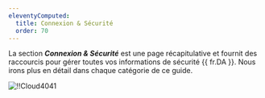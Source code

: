 ```yaml
---
eleventyComputed:
  title: Connexion & Sécurité
  order: 70
---
```

La section ***Connexion & Sécurité*** est une page récapitulative et fournit des raccourcis pour gérer toutes vos informations de sécurité {{ fr.DA }}. Nous irons plus en détail dans chaque catégorie de ce guide.

![!!Cloud4041](https://cdnweb.devolutions.net/docs/docs_en_cloud_Cloud4041.png)
